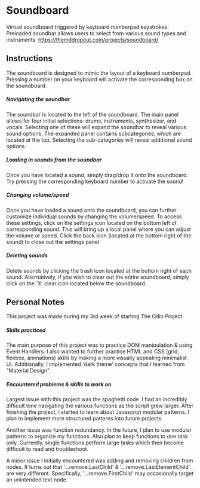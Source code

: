 # Soundboard
Virtual soundboard triggered by keyboard numberpad keystrokes. Preloaded soundbar allows users to select from various sound types and instruments. 
https://themddropout.com/projects/soundboard/

## Instructions
The soundboard is designed to mimic the layout of a keyboard numberpad. Pressing a number on your keyboard will activate the corresponding box on the soundboard.

##### Navigating the soundbar
The soundbar is located to the left of the soundboard. The main panel allows for four initial selections: drums, instruments, synthesizer, and vocals. Selecting one of these will expand the soundbar to reveal various sound options. The expanded panel contains subcategories, which are located at the top. Selecting the sub-categories will reveal additional sound options. 

##### Loading in sounds from the soundbar
Once you have located a sound, simply drag/drop it onto the soundboard. Try pressing the corresponding keyboard number to activate the sound!

##### Changing volume/speed
Once you have loaded a sound onto the soundboard, you can further customize individual sounds by changing the volume/speed. To access these settings, click on the settings icon located on the bottom left of corresponding sound. This will bring up a local panel where you can adjust the volume or speed. Click the back icon (located at the bottom right of the sound) to close out the settings panel. 

##### Deleting sounds
Delete sounds by clicking the trash icon located at the bottom right of each sound. Alternatively, if you wish to clear out the entire soundboard, simply click on the 'X' clear icon located below the soundboard. 

## Personal Notes
This project was made during my 3rd week of starting The Odin Project. 
##### Skills practiced 
The main purpose of this project was to practice DOM manipulation & using Event Handlers. I also wanted to further practice HTML and CSS (grid, flexbox, animations) skills by making a more visually appealing minimalist UI. Additionally, I implemented 'dark theme' concepts that I learned from "Material Design". 
##### Encountered problems & skills to work on
Largest issue with this project was the spaghetti code. I had an incredibly difficult time navigating the various functions as the script grew larger. After finishing the project, I started to learn about Javascript modular patterns. I plan to implement more structured patterns into future projects. 

Another issue was function redundancy. In the future, I plan to use modular patterns to organize my functions. Also plan to keep functions to one task only. Currently, single functions perform large tasks which then become difficult to read and troubleshoot. 

A minor issue I initially encountered was adding and removing children from nodes. It turns out that '...remove.LastChild' & '...remove.LastElementChild' are very different. Specifically, '...remove.FirstChild' may occasionally target an unintended text node.

